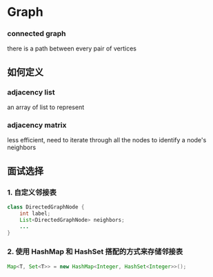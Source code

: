 # Graph

### connected graph

 there is a path between every pair of vertices

## 如何定义

### adjacency list

an array of list to represent 

### adjacency matrix

less efficient, need to iterate through all the nodes to identify a node's neighbors

## 面试选择

### **1. 自定义邻接表**

```java
class DirectedGraphNode {
    int label;
    List<DirectedGraphNode> neighbors;
    ...
}
```

### 2. 使用 HashMap 和 HashSet 搭配的方式来存储邻接表

```java
Map<T, Set<T>> = new HashMap<Integer, HashSet<Integer>>();
```

